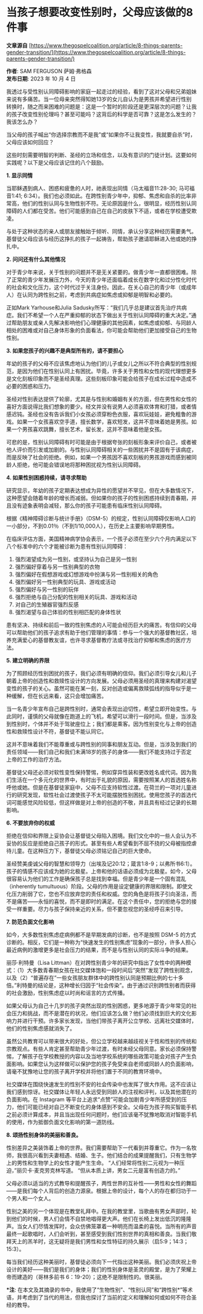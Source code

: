 # 当孩子想要改变性别时，父母应该做的8件事

**文章源自** [https://www.thegospelcoalition.org/article/8-things-parents-gender-transition/](https://www.thegospelcoalition.org/article/8-things-parents-gender-transition/)

**作者**: SAM FERGUSON 萨姆·弗格森  
**发布日期**: 2023 年 10 月 4 日  

我透过与受性别认同障碍影响的家庭一起走过的经验，看到了这对父母和兄弟姐妹来说有多痛苦。当一位母亲突然得知她13岁的女儿自认为是男孩并希望进行性别转换时，随之而来困难的问题是：这是一个暂时的阶段还是更深层次的问题？让我的孩子改变性别伦理吗？甚至可能吗？这背后的科学是否可靠？这是怎么发生的？我该怎么办？

当父母的孩子喊出“你选择宗教而不是我”或“如果你不让我变性，我就要自杀”时，父母应该如何回应？

这些时刻需要明智的判断、圣经的立场和信念，以及有意识的门徒计划。这要如何实践呢？以下是父母应该记住的八个鼓励。

**1. 显示同情**

当耶稣遇到病人、困惑和疲惫的人时，祂表现出同情（马太福音11:28-30; 马可福音1:41; 6:34）。我们也必须如此。在跨性别青少年中，抑郁、焦虑和自杀的比率非常高，他们的性别认同与生物性别不符。无论原因是什么，很明显，经历性别认同障碍的人们都在受苦。他们可能感到自己在自己的皮肤下不适，或者在学校遭受欺凌。

与处于这种状态的亲人或朋友接触始于倾听、同情，承认分享这种经历需要勇气。基督徒父母应该与经历这挣扎的孩子一起祷告，帮助孩子邀请耶稣进入他或她的挣扎中。

**2. 问问还有什么其他情况**

对于青少年来说，关于性别的问题并不是无关紧要的。做青少年一直都很困难。除了正常的青少年发展压力外，今天的青少年还面临着成长在数字化和过分性化时代的社会和文化压力，这个时代过于关注身份。因此，在关心自己的青少年（或成年人）在认同为跨性别之前，考虑到共病症如焦虑或抑郁是明智和必要的。

正如Mark Yarhouse和Julia Sadusky所写：“我们几乎总是建议首先治疗共病症。我们不希望一个人在严重抑郁的状态下做出关于性别认同障碍的重大决定。”通过帮助朋友或亲人先解决影响他们心理健康的其他因素，如焦虑或抑郁、与同龄人相处的困难或对自己身体形象的负面看法，你可能会帮助他们更加接受自己的生物性别。

**3. 如果您孩子的兴趣不是典型所有的，请不要担心**

年幼的孩子的父母不应该焦虑地认为他们的儿子或女儿之所以不符合典型的性别规范，是因为他们在性别认同上有困扰。毕竟，许多关于男性和女性的现代理想更多是文化刻板印象而不是圣经真理。这些刻板印象可能会给孩子在成长过程中造成不必要的困惑和压力。

圣经对性别表达提供了轮廓，尤其是与性别和婚姻有关的方面，但在男性和女性的喜好方面说得比我们想象的要少。经文并没有说男人必须喜欢体育和打猎，或者情感迟钝。圣经也没有告诉我们小女孩必须穿粉色衣服，喜欢玩娃娃，避免粗鲁的游戏。如果一个女孩喜欢空手道，擅长数学，喜欢短发，这并不意味着她是男孩。如果一个男孩喜欢跳舞，擅长艺术，留长发，这并不意味着他是女孩。

可悲的是，性别认同障碍有时可能是由于根据夸张的刻板形象来评价自己，或者被他人评价而引发或加剧的。与性别认同障碍相关的一些困扰并不是固有于该病症，而是反映了社会的拒绝。例如，如果一个男孩因不喜欢刻板的男孩游戏而感到被同龄人拒绝，他可能会错误地将那种困扰视为性别认同障碍。

**4. 如果性别困惑持续，请寻求帮助**

研究显示，年幼的孩子定期表达想成为异性的愿望并不罕见，但在大多数情况下，这种愿望会随着年龄的增长而减弱。但如果你的孩子的性别困惑持续到青春期，并且没有迹象表明会减轻，那么你的孩子可能患有临床性别认同障碍。

根据《精神障碍诊断与统计手册》（DSM-5）的规定，性别认同障碍仅影响人口的一小部分，不到0.01％（不到1/10,000人），在历史上主要影响早期男性。

在临床评估方面，美国精神病学协会表示，一个孩子必须在至少六个月内满足以下八个标准中的六个才能被诊断为患有性别认同障碍：
1. 强烈渴望成为另一性别，或坚持认为自己是另一性别
2. 强烈偏好穿着与另一性别典型的衣物
3. 强烈偏好在假想游戏或幻想游戏中扮演与另一性别相关的角色
4. 强烈偏好另一性别典型的玩具、游戏或活动
5. 强烈偏好与另一性别的玩伴
6. 强烈拒绝与自己分配的性别相关的玩具、游戏和活动
7. 对自己的生殖器官强烈反感
8. 强烈渴望与自己体验的性别相匹配的身体性状

患有坚决、持续和前后一致的性别焦虑的人可能会经历巨大的痛苦。有信仰的父母可以帮助他们的孩子追求有助于他们管理的事情：参与一个强大的基督教社区，培养充满爱心的基督教友谊，也许寻求基督教疗法或寻找治疗抑郁和焦虑的医疗方法。

**5. 建立明确的界限**

为了照顾经历性别困扰的孩子，我们必须有明确的信仰。我们必须引导女儿和儿子朝着上帝的创造性和救赎性设计的方向发展。父母必须用圣经的真理来构建对渴望变性的孩子的关心。虽然可能在某一刻，反对创造或偏离救赎弧线的指导似乎是一种缓解，但在长远来看，这只会增加痛苦。

当一名青少年宣布自己是跨性别时，通常会表现出迫切性，希望立即开始变性。与此同时，谨慎的父母就像在跑道上的飞机，希望可以滑行一段时间。但是，当涉及到性别时，个体并不处于驾驶座位上；我们都是乘客。因为性别变化与上帝的创造性和救赎性设计不符，基督徒不能认同它。

这并不意味着我们不能尊重或与跨性别的同事和朋友互动。但是，当涉及到我们的责任领域——我们自己和我们未满18岁的孩子的身体——我们不能支持过于否定上帝的工作的治疗方法。

基督徒父母还必须对软性变性保持警惕，例如穿异性装和更改姓名或代词。因为我们生活在一个多元化的世界中，有时出于礼貌的原因，需要按照某人的首选姓名称呼他或她。但是在基督徒家庭中，父母不应支持软性过渡。在荷兰的一项对儿童进行的研究发现，软性社会过渡使孩子不太可能摆脱性别困扰。使用您孩子的首选代词可能感觉风险较低，但这样做是对上帝的创造的不敬，并且具有经过记录的长期影响。

**6. 不要放弃你的权威**

拒绝在信仰和界限上妥协会让基督徒父母陷入困境。我们文化中的一些人会认为不妥协的反应是拒绝自己孩子的形式。甚至有些人希望看到不屈不挠的父母被指控虐待儿童。在这种压力下，基督徒父母必须铭记自己的巨大使命。

圣经赞美虔诚父母的智慧和领导力（出埃及记20:12；箴言1:8-9；以弗所书6:1）。孩子的情感不应该成为她的北极星。上帝和他的话语必须成为北极星。如今，父母很容易认为他们的工作是确保孩子总是找到幸福。但是青少年是一个固有混乱（inherently tumultuous）阶段。父母的作用是设定健康的界限和限制。即使文化压力削弱了它，您也不应放弃您的责任和权威。您的角色是将孩子引向圣洁，而不是痛苦——永恒的喜悦，而不是即时的满足。在这个责任中，您的拒绝与您的接受一样重要。尽力与孩子保持亲近的关系，但不要忽视您的圣经呼召来引导。

**7. 防范负面文化影响**

如今，大多数性别焦虑症病例都不是早期发病的诊断，也不是按照 DSM-5 的方式诊断的。相反，它们是一种称为“快速发生的性别焦虑”现象的一部分，许多人担心最近病例的激增更多是社会压力的结果，而不是与性别认同的实际斗争的结果。

丽莎·利特曼（Lisa Littman）在对跨性别青少年的研究中指出了女性中的两种模式：（1）大多数青春期女孩在社交媒体饱和一段时间后“突然”发现了跨性别观念，以及（2）“普遍存在”一些女孩朋友群体中的跨性别认同是预期比例的七十多倍。”利特曼的结论是，这种增长归因于“社会传染”。由于通过识别跨性别者而获得的社会激励，性别焦虑症以时尚和谣言的方式传播。

如果父母认为自己十几岁的孩子突然出现的性别困惑，更多地源于青少年常见的社会压力和挑战，而不是潜在的状况，他们应该怎么做？他们必须找到巨大的文化影响力并进行干预。许多家长发现，当他们带孩子离开公立学校、远离社交媒体时，他们的性别焦虑感就消失了。

虽然公共教育可以带来很大的好处，但公立学校越来越歧视关于性和性别的传统和宗教观点。有些人肯定甚至帮助青少年过渡，有时未经父母同意。家长必须保持警惕，了解孩子在学校教授的内容以及当地学校系统的哪些政策可能会对孩子产生负面影响。如果您认为这样做可以保护您的孩子免受来自老师或同龄人的负面影响，请毫不犹豫地让您的孩子离开学校并将他们置于不同的教育环境中。

社交媒体在围绕快速发生的性别不安的社会传染中也发挥了很大作用。这不应该让我们感到惊讶。社交媒体让年轻人永远受到同龄人的注视和评判，以及其他潜在的负面影响。在 Instagram 等平台上追求“点赞”可能会加剧青少年所感受到的压力，他们可能已经对自己不断变化的身体感到不安全。父母在为孩子购买智能手机之前必须计算成本，并且当出现任何问题时，他们应该毫不犹豫地取消对智能手机的使用，作为抵御负面文化影响的第一道防线。

**8. 颂扬性别身体的美丽和善良。**

性别差异之美装饰着上帝的世界。我们需要帮助下一代看到并尊重它。作为一名牧师，我很高兴看到夫妻相遇、结婚、生子。他们结合的成果提醒我们，只有生物学上的男性和生物学上的女性才能产生生命。 “人们经常将性别二元视为一种压迫，”丽贝卡·麦克劳克林写道。 “但从本质上讲，男女二元是富有创造力的。”

父母必须以适当的方式教导和提醒孩子，两性世界的互补性——男性和女性的舞蹈——是我们每个人背后的创造力源泉。根据上帝的设计，每个人的存在都归功于一个男人和一个女人。

性别之美的另一个体现是在教堂礼拜中。在我的教堂里，当歌曲有男女声部时，轮到他们的时候，男人们会情不自禁地唱得更大声。他们在长椅上发出低沉的隆隆声。当女人们尽情发挥时，会众仿佛笼罩着一种明亮而温柔的喜悦。当所有的声音最终一起歌唱时，人们会听到，甚至感受到我们性别世界的真相和善良。当我们敬拜天上的羔羊时，这无疑将是我们男性和女性特征的持久展示（启5:9；14:3；15:3）。

每当我们经历这种美丽时，基督徒必须向下一代指出这种美丽。我们必须庆祝上帝设计的美好——我们是我们的身体；我们的性别身体是圣灵的殿堂，是为了荣耀上帝而建造的（哥林多前书 6：19-20）；这绝不是限制性的。很美丽。

**\*注**: 在本文及其摘录的书中，我使用了“生物性别”、“性别认同”和“跨性别\*”等术语，并考虑到了当代的用法，但我也探讨了当前的定义和理解如何或如何不符合圣经的教导。
<!-- tcd_original_link https://bcfudao.com/?p=11250 -->
